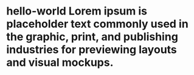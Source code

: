 # hello-world Lorem ipsum is placeholder text commonly used in the graphic, print, and publishing industries for previewing layouts and visual mockups.
